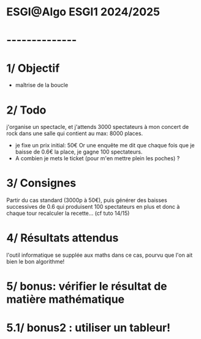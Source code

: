 # ESGI@Algo ESGI1 2024/2025
# --------------
# 1/ Objectif
- maîtrise de la boucle

# 2/ Todo
j'organise un spectacle, et j'attends 3000 spectateurs à mon concert de rock dans une salle qui contient au max: 8000 places.
- je fixe un prix initial: 50€ 
Or une enquête me dit que chaque fois que je baisse de 0.6€ la place, 
je gagne 100 spectateurs.
- A combien je mets le ticket (pour m'en mettre plein les poches) ?

# 3/ Consignes
Partir du cas standard (3000p à 50€), puis générer des baisses successives de 0.6 qui produisent 100 spectateurs en plus et donc à chaque tour recalculer la recette... 
(cf tuto 14/15)

# 4/ Résultats attendus
l'outil informatique se supplée aux maths dans ce cas, pourvu que l'on ait bien le bon algorithme!

# 5/ bonus: vérifier le résultat de matière mathématique
# 5.1/ bonus2 : utiliser un tableur!
